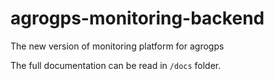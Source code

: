 # agrogps-monitoring-backend
The new version of monitoring platform for agrogps

The full documentation can be read in `/docs` folder.